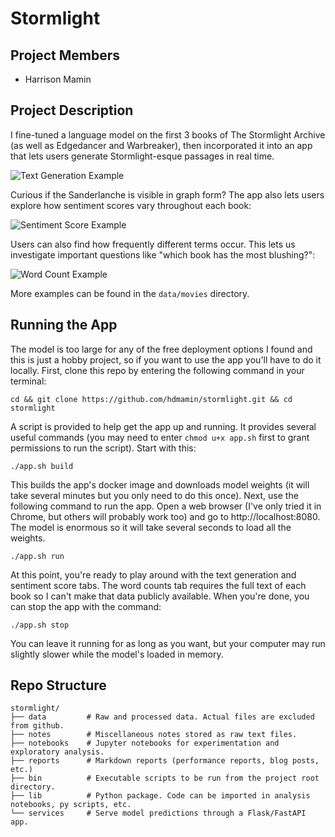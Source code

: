# Stormlight

## Project Members
* Harrison Mamin

## Project Description

I fine-tuned a language model on the first 3 books of The Stormlight Archive (as well as Edgedancer and Warbreaker), then incorporated it into an app that lets users generate Stormlight-esque passages in real time.

![Text Generation Example](data/movies/generation-odium.gif)

Curious if the Sanderlanche is visible in graph form? The app also lets users explore how sentiment scores vary throughout each book:

![Sentiment Score Example](data/movies/sentiment-scores.gif)

Users can also find how frequently different terms occur. This lets us investigate important questions like "which book has the most blushing?":

![Word Count Example](data/movies/counts-blush.gif)

More examples can be found in the `data/movies` directory.

## Running the App

The model is too large for any of the free deployment options I found and this is just a hobby project, so if you want to use the app you'll have to do it locally. First, clone this repo by entering the following command in your terminal:

```
cd && git clone https://github.com/hdmamin/stormlight.git && cd stormlight
```

A script is provided to help get the app up and running. It provides several useful commands (you may need to enter `chmod u+x app.sh` first to grant permissions to run the script). Start with this:

```
./app.sh build
```

This builds the app's docker image and downloads model weights (it will take several minutes but you only need to do this once). Next, use the following command to run the app. Open a web browser (I've only tried it in Chrome, but others will probably work too) and go to http://localhost:8080. The model is enormous so it will take several seconds to load all the weights.

```
./app.sh run
```

At this point, you're ready to play around with the text generation and sentiment score tabs. The word counts tab requires the full text of each book so I can't make that data publicly available. When you're done, you can stop the app with the command:

```
./app.sh stop
```

You can leave it running for as long as you want, but your computer may run slightly slower while the model's loaded in memory.

## Repo Structure
```
stormlight/
├── data         # Raw and processed data. Actual files are excluded from github.
├── notes        # Miscellaneous notes stored as raw text files.
├── notebooks    # Jupyter notebooks for experimentation and exploratory analysis.
├── reports      # Markdown reports (performance reports, blog posts, etc.)
├── bin          # Executable scripts to be run from the project root directory.
├── lib          # Python package. Code can be imported in analysis notebooks, py scripts, etc.
└── services     # Serve model predictions through a Flask/FastAPI app.
```
